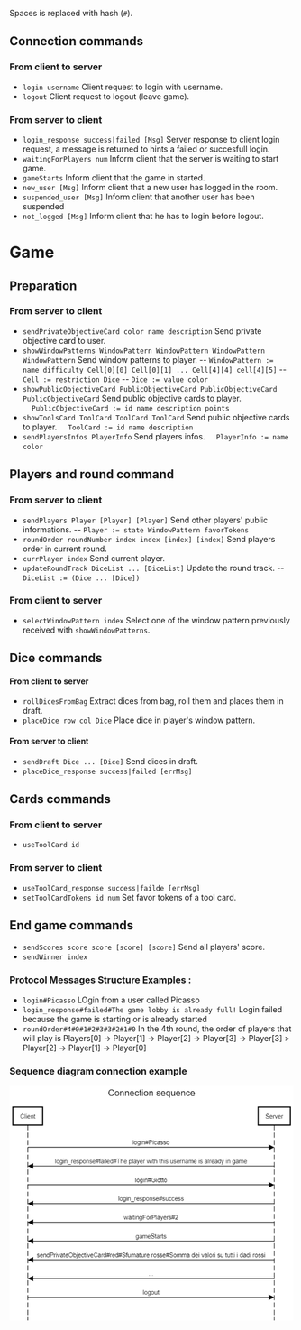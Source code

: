 Spaces is replaced with hash (`#`).

## Connection commands

### From client to server
- `login username` Client request to login with username.
- `logout` Client request to logout (leave game).

### From server to client

- `login_response success|failed [Msg]` Server response to client login request, a message is returned to hints a failed or succesfull login.
- `waitingForPlayers num` Inform client that the server is waiting to start game.
- `gameStarts` Inform client that the game in started.
- `new_user [Msg]` Inform client that a new user has logged in the room.
- `suspended_user [Msg]` Inform client that another user has been suspended
- `not_logged [Msg]` Inform client that he has to login before logout.

# Game

## Preparation

### From server to client

- `sendPrivateObjectiveCard color name description` Send private objective card to user.
- `showWindowPatterns WindowPattern WindowPattern WindowPattern WindowPattern` Send window patterns to player.
-- `WindowPattern := name difficulty Cell[0][0] Cell[0][1] ... Cell[4][4] cell[4][5]`
-- `Cell := restriction Dice`
-- `Dice := value color`
- `showPublicObjectiveCard PublicObjectiveCard PublicObjectiveCard PublicObjectiveCard` Send public objective cards to player.
&nbsp;&nbsp;&nbsp;&nbsp;`PublicObjectiveCard := id name description points`
- `showToolsCard ToolCard ToolCard ToolCard` Send public objective cards to player.
&nbsp;&nbsp;&nbsp;&nbsp;`ToolCard := id name description`
- `sendPlayersInfos PlayerInfo` Send players infos.
&nbsp;&nbsp;&nbsp;&nbsp;`PlayerInfo := name color`

## Players and round command

### From server to client

- `sendPlayers Player [Player] [Player]` Send other players' public informations.
-- `Player := state WindowPattern favorTokens`
- `roundOrder roundNumber index index [index] [index]` Send players order in current round.
- `currPlayer index` Send current player.
- `updateRoundTrack DiceList ... [DiceList]` Update the round track.
-- `DiceList := (Dice ... [Dice])`

### From client to server

- `selectWindowPattern index` Select one of the window pattern previously received with `showWindowPatterns`.

## Dice commands

#### From client to server

- `rollDicesFromBag` Extract dices from bag, roll them and places them in draft.
- `placeDice row col Dice` Place dice in player's window pattern.

#### From server to client

- `sendDraft Dice ... [Dice]` Send dices in draft.
- `placeDice_response success|failed [errMsg]`

## Cards commands

### From client to server

- `useToolCard id`

### From server to client

- `useToolCard_response success|failde [errMsg]`
- `setToolCardTokens id num` Set favor tokens of a tool card.

## End game commands

- `sendScores score score [score] [score]` Send all players' score.
- `sendWinner index`


### Protocol Messages Structure Examples :
- `login#Picasso` LOgin from a user called Picasso
- `login_response#failed#The game lobby is already full!` Login failed because the game is starting or is already started
- `roundOrder#4#0#1#2#3#3#2#1#0` In the 4th round, the order of players that will play is Players[0] -> Player[1] -> Player[2] -> Player[3] -> Player[3] > Player[2] -> Player[1] -> Player[0]

### Sequence diagram connection example
![](connSeq.png)
